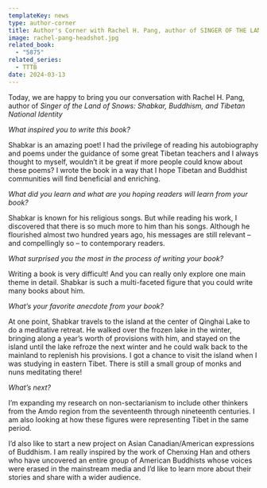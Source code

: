 ```yaml
---
templateKey: news
type: author-corner
title: Author's Corner with Rachel H. Pang, author of SINGER OF THE LAND OF SNOWS
image: rachel-pang-headshot.jpg
related_book:
  - "5875"
related_series:
  - TTTB
date: 2024-03-13
---
```

Today, we are happy to bring you our conversation with Rachel H. Pang, author of *Singer of the Land of Snows: Shabkar, Buddhism, and Tibetan National Identity*

*What inspired you to write this book?* 

Shabkar is an amazing poet! I had the privilege of reading his autobiography and poems under the guidance of some great Tibetan teachers and I always thought to myself, wouldn’t it be great if more people could know about these poems? I wrote the book in a way that I hope Tibetan and Buddhist communities will find beneficial and enriching. 

*What did you learn and what are you hoping readers will learn from your book?* 

Shabkar is known for his religious songs. But while reading his work, I discovered that there is so much more to him than his songs. Although he flourished almost two hundred years ago, his messages are still relevant – and compellingly so – to contemporary readers. 

*What surprised you the most in the process of writing your book?* 

Writing a book is very difficult! And you can really only explore one main theme in detail. Shabkar is such a multi-faceted figure that you could write many books about him. 

*What’s your favorite anecdote from your book?*

At one point, Shabkar travels to the island at the center of Qinghai Lake to do a meditative retreat. He walked over the frozen lake in the winter, bringing along a year’s worth of provisions with him, and stayed on the island until the lake refroze the next winter and he could walk back to the mainland to replenish his provisions. I got a chance to visit the island when I was studying in eastern Tibet. There is still a small group of monks and nuns meditating there!

*What’s next?* 

I’m expanding my research on non-sectarianism to include other thinkers from the Amdo region from the seventeenth through nineteenth centuries. I am also looking at how these figures were representing Tibet in the same period. 

I’d also like to start a new project on Asian Canadian/American expressions of Buddhism. I am really inspired by the work of Chenxing Han and others who have uncovered an entire group of American Buddhists whose voices were erased in the mainstream media and I’d like to learn more about their stories and share with a wider audience.